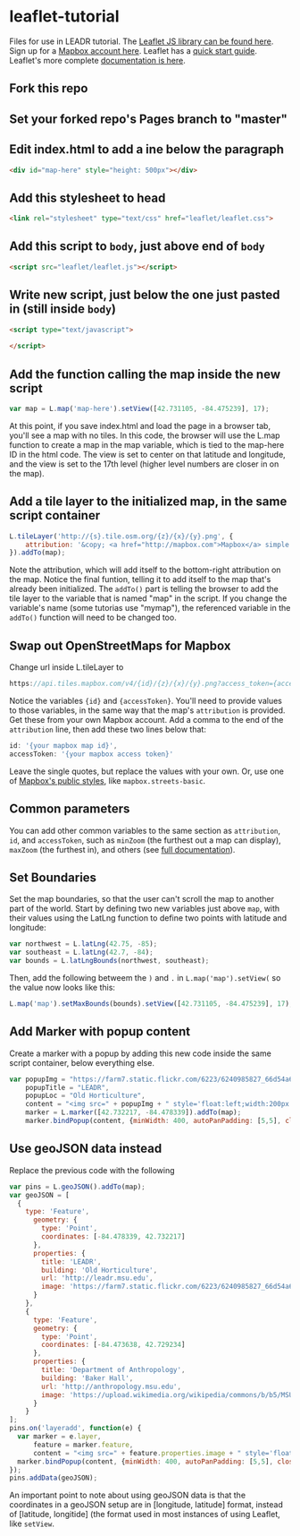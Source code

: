 # leaflet-tutorial
Files for use in LEADR tutorial. The [Leaflet JS library can be found here](http://leafletjs.com/download.html). Sign up for a [Mapbox account here](https://mapbox.com). Leaflet has a [quick start guide](http://leafletjs.com/examples/quick-start/). Leaflet's more complete [documentation is here](http://leafletjs.com/reference-1.3.0.html).
## Fork this repo
## Set your forked repo's Pages branch to "master"
## Edit index.html to add a ine below the paragraph
```html
<div id="map-here" style="height: 500px"></div>
  ```
## Add this stylesheet to head
```html
<link rel="stylesheet" type="text/css" href="leaflet/leaflet.css">
```
## Add this script to `body`, just above end of `body`
```html
<script src="leaflet/leaflet.js"></script>
```
## Write new script, just below the one just pasted in (still inside `body`)
```html
<script type="text/javascript">
        
</script>
```
## Add the function calling the map inside the new script
```javascript
var map = L.map('map-here').setView([42.731105, -84.475239], 17);
```
At this point, if you save index.html and load the page in a browser tab, you'll see a map with no tiles. In this code, the browser will use the L.map function to create a map in the map variable, which is tied to the map-here ID in the html code. The view is set to center on that latitude and longitude, and the view is set to the 17th level (higher level numbers are closer in on the map).
## Add a tile layer to the initialized map, in the same script container
```javascript
L.tileLayer('http://{s}.tile.osm.org/{z}/{x}/{y}.png', {
    attribution: '&copy; <a href="http://mapbox.com">Mapbox</a> simple streets; example by Brian'
}).addTo(map);
```
Note the attribution, which will add itself to the bottom-right attribution on the map. Notice the final funtion, telling it to add itself to the map that's already been initialized. The `addTo()` part is telling the browser to add the tile layer to the variable that is named "map" in the script. If you change the variable's name (some tutorias use "mymap"), the referenced variable in the `addTo()` function will need to be changed too.
## Swap out OpenStreetMaps for Mapbox
Change url inside L.tileLayer to
```javascript
https://api.tiles.mapbox.com/v4/{id}/{z}/{x}/{y}.png?access_token={accessToken}
```
Notice the variables `{id}` and `{accessToken}`. You'll need to provide values to those variables, in the same way that the map's `attribution` is provided. Get these from your own Mapbox account. Add a comma to the end of the `attribution` line, then add these two lines below that:
```javascript
id: '{your mapbox map id}',
accessToken: '{your mapbox access token}'
```
Leave the single quotes, but replace the values with your own. Or, use one of [Mapbox's public styles](https://www.mapbox.com/api-documentation/#maps), like `mapbox.streets-basic`.
## Common parameters
You can add other common variables to the same section as `attribution`, `id`, and `accessToken`, such as `minZoom` (the furthest out a map can display), `maxZoom` (the furthest in), and others (see [full documentation](http://leafletjs.com/reference-1.3.0.html)).
## Set Boundaries
Set the map boundaries, so that the user can't scroll the map to another part of the world. Start by defining two new variables just above `map`, with their values using the LatLng function to define two points with latitude and longitude:
```javascript
var northwest = L.latLng(42.75, -85);
var southeast = L.latLng(42.7, -84);
var bounds = L.latLngBounds(northwest, southeast);
```
Then, add the following betweem the `)` and `.` in `L.map('map').setView(` so the value now looks like this:
```javascript
L.map('map').setMaxBounds(bounds).setView([42.731105, -84.475239], 17);
```
## Add Marker with popup content
Create a marker with a popup by adding this new code inside the same script container, below everything else.
```javascript
var popupImg = "https://farm7.static.flickr.com/6223/6240985827_66d54a66b2_b.jpg",
    popupTitle = "LEADR",
    popupLoc = "Old Horticulture",
    content = "<img src=" + popupImg + " style='float:left;width:200px'padding-right:10px'><strong>" + popupTitle + "</strong><br>" + popupLoc + "<div style='clear:both'></div>",
    marker = L.marker([42.732217, -84.478339]).addTo(map);
    marker.bindPopup(content, {minWidth: 400, autoPanPadding: [5,5], closeButton: true});
```
## Use geoJSON data instead
Replace the previous code with the following
```javascript
var pins = L.geoJSON().addTo(map);
var geoJSON = [
  {
    type: 'Feature',
      geometry: {
        type: 'Point',
        coordinates: [-84.478339, 42.732217]
      },
      properties: {
        title: 'LEADR',
        building: 'Old Horticulture',
        url: 'http://leadr.msu.edu',					
        image: 'https://farm7.static.flickr.com/6223/6240985827_66d54a66b2_b.jpg',
      }
    },
    {
      type: 'Feature',
      geometry: {
        type: 'Point',
        coordinates: [-84.473638, 42.729234]
      },
      properties: {
        title: 'Department of Anthropology',
        building: 'Baker Hall',
        url: 'http://anthropology.msu.edu',
        image: 'https://upload.wikimedia.org/wikipedia/commons/b/b5/MSU_Baker_Hall.jpg',
      }
    }
];
pins.on('layeradd', function(e) {
  var marker = e.layer,
      feature = marker.feature,
      content = "<img src=" + feature.properties.image + " style='float:left;height:150px; padding-right:10px'><strong><a title=" + feature.properties.title + " target='_blank' href=" + feature.properties.url + ">" + feature.properties.title + "</a></strong><br>" + feature.properties.building + "<div style='clear:both'></div>";
  marker.bindPopup(content, {minWidth: 400, autoPanPadding: [5,5], closeButton: true});
});
pins.addData(geoJSON);
```
An important point to note about using geoJSON data is that the coordinates in a geoJSON setup are in \[longitude, latitude] format, instead of \[latitude, longitide] (the format used in most instances of using Leaflet, like `setView`.
